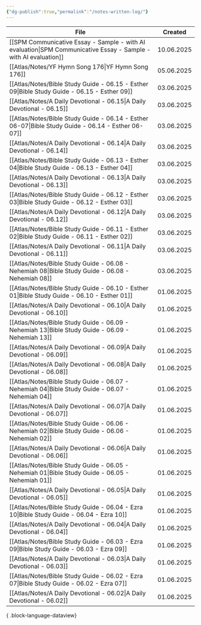 ```yaml
---
{"dg-publish":true,"permalink":"/notes-written-log/"}
---
```


| File                                                                                                                | Created    |
| ------------------------------------------------------------------------------------------------------------------- | ---------- |
| [[SPM Communicative Essay - Sample - with AI evaluation\|SPM Communicative Essay - Sample - with AI evaluation]] | 10.06.2025 |
| [[Atlas/Notes/YF Hymn Song 176\|YF Hymn Song 176]]                                                               | 05.06.2025 |
| [[Atlas/Notes/Bible Study Guide - 06.15 - Esther 09\|Bible Study Guide - 06.15 - Esther 09]]                     | 03.06.2025 |
| [[Atlas/Notes/A Daily Devotional - 06.15\|A Daily Devotional - 06.15]]                                           | 03.06.2025 |
| [[Atlas/Notes/Bible Study Guide - 06.14 - Esther 06-07\|Bible Study Guide - 06.14 - Esther 06-07]]               | 03.06.2025 |
| [[Atlas/Notes/A Daily Devotional - 06.14\|A Daily Devotional - 06.14]]                                           | 03.06.2025 |
| [[Atlas/Notes/Bible Study Guide - 06.13 - Esther 04\|Bible Study Guide - 06.13 - Esther 04]]                     | 03.06.2025 |
| [[Atlas/Notes/A Daily Devotional - 06.13\|A Daily Devotional - 06.13]]                                           | 03.06.2025 |
| [[Atlas/Notes/Bible Study Guide - 06.12 - Esther 03\|Bible Study Guide - 06.12 - Esther 03]]                     | 03.06.2025 |
| [[Atlas/Notes/A Daily Devotional - 06.12\|A Daily Devotional - 06.12]]                                           | 03.06.2025 |
| [[Atlas/Notes/Bible Study Guide - 06.11 - Esther 02\|Bible Study Guide - 06.11 - Esther 02]]                     | 03.06.2025 |
| [[Atlas/Notes/A Daily Devotional - 06.11\|A Daily Devotional - 06.11]]                                           | 03.06.2025 |
| [[Atlas/Notes/Bible Study Guide - 06.08 - Nehemiah 08\|Bible Study Guide - 06.08 - Nehemiah 08]]                 | 03.06.2025 |
| [[Atlas/Notes/Bible Study Guide - 06.10 - Esther 01\|Bible Study Guide - 06.10 - Esther 01]]                     | 01.06.2025 |
| [[Atlas/Notes/A Daily Devotional - 06.10\|A Daily Devotional - 06.10]]                                           | 01.06.2025 |
| [[Atlas/Notes/Bible Study Guide - 06.09 - Nehemiah 13\|Bible Study Guide - 06.09 - Nehemiah 13]]                 | 01.06.2025 |
| [[Atlas/Notes/A Daily Devotional - 06.09\|A Daily Devotional - 06.09]]                                           | 01.06.2025 |
| [[Atlas/Notes/A Daily Devotional - 06.08\|A Daily Devotional - 06.08]]                                           | 01.06.2025 |
| [[Atlas/Notes/Bible Study Guide - 06.07 - Nehemiah 04\|Bible Study Guide - 06.07 - Nehemiah 04]]                 | 01.06.2025 |
| [[Atlas/Notes/A Daily Devotional - 06.07\|A Daily Devotional - 06.07]]                                           | 01.06.2025 |
| [[Atlas/Notes/Bible Study Guide - 06.06 - Nehemiah 02\|Bible Study Guide - 06.06 - Nehemiah 02]]                 | 01.06.2025 |
| [[Atlas/Notes/A Daily Devotional - 06.06\|A Daily Devotional - 06.06]]                                           | 01.06.2025 |
| [[Atlas/Notes/Bible Study Guide - 06.05 - Nehemiah 01\|Bible Study Guide - 06.05 - Nehemiah 01]]                 | 01.06.2025 |
| [[Atlas/Notes/A Daily Devotional - 06.05\|A Daily Devotional - 06.05]]                                           | 01.06.2025 |
| [[Atlas/Notes/Bible Study Guide - 06.04 - Ezra 10\|Bible Study Guide - 06.04 - Ezra 10]]                         | 01.06.2025 |
| [[Atlas/Notes/A Daily Devotional - 06.04\|A Daily Devotional - 06.04]]                                           | 01.06.2025 |
| [[Atlas/Notes/Bible Study Guide - 06.03 - Ezra 09\|Bible Study Guide - 06.03 - Ezra 09]]                         | 01.06.2025 |
| [[Atlas/Notes/A Daily Devotional - 06.03\|A Daily Devotional - 06.03]]                                           | 01.06.2025 |
| [[Atlas/Notes/Bible Study Guide - 06.02 - Ezra 07\|Bible Study Guide - 06.02 - Ezra 07]]                         | 01.06.2025 |
| [[Atlas/Notes/A Daily Devotional - 06.02\|A Daily Devotional - 06.02]]                                           | 01.06.2025 |

{ .block-language-dataview}

